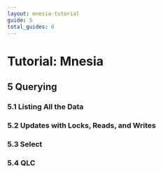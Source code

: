 ```yaml
---
layout: mnesia-tutorial
guide: 5
total_guides: 6
---
```

# Tutorial: Mnesia

## 5 Querying

### 5.1 Listing All the Data

### 5.2 Updates with Locks, Reads, and Writes

### 5.3 Select

### 5.4 QLC